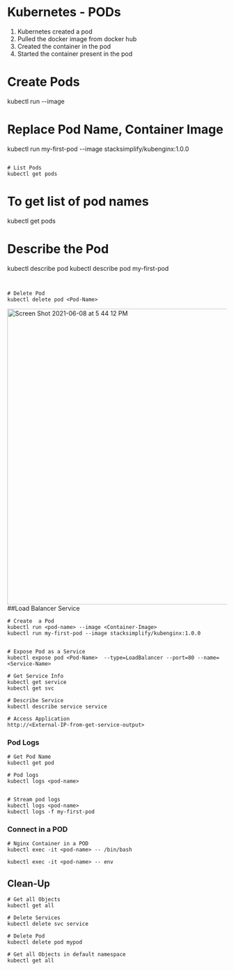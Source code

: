 # Kubernetes  - PODs
1. Kubernetes created a pod
2. Pulled the docker image from docker hub
3. Created the container in the pod
4. Started the container present in the pod

# Create Pods
kubectl run <pod-name> --image <Container-Image> 

# Replace Pod Name, Container Image
kubectl run my-first-pod --image stacksimplify/kubenginx:1.0.0
```  

# List Pods
kubectl get pods

```
# To get list of pod names
kubectl get pods

# Describe the Pod
kubectl describe pod <Pod-Name>
kubectl describe pod my-first-pod 
```


# Delete Pod
kubectl delete pod <Pod-Name>
```
<img width="678" alt="Screen Shot 2021-06-08 at 5 44 12 PM" src="https://user-images.githubusercontent.com/63836841/121262681-85248980-c882-11eb-9c07-c94a2e14ff1a.png">
##Load Balancer Service 

```
# Create  a Pod
kubectl run <pod-name> --image <Container-Image> 
kubectl run my-first-pod --image stacksimplify/kubenginx:1.0.0 


# Expose Pod as a Service
kubectl expose pod <Pod-Name>  --type=LoadBalancer --port=80 --name=<Service-Name>

# Get Service Info
kubectl get service
kubectl get svc

# Describe Service
kubectl describe service service

# Access Application
http://<External-IP-from-get-service-output>
```

### Pod Logs
```
# Get Pod Name
kubectl get pod

# Pod logs
kubectl logs <pod-name>


# Stream pod logs 
kubectl logs <pod-name>
kubectl logs -f my-first-pod
```

### Connect in a POD
```
# Nginx Container in a POD
kubectl exec -it <pod-name> -- /bin/bash

```

```
kubectl exec -it <pod-name> -- env

```

## Clean-Up
```
# Get all Objects
kubectl get all

# Delete Services
kubectl delete svc service

# Delete Pod
kubectl delete pod mypod

# Get all Objects in default namespace
kubectl get all
```
